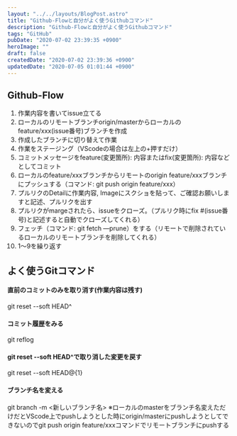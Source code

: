 ```yaml
---
layout: "../../layouts/BlogPost.astro"
title: "Github-Flowと自分がよく使うGithubコマンド"
description: "Github-Flowと自分がよく使うGithubコマンド"
tags: "GitHub"
pubDate: "2020-07-02 23:39:35 +0900"
heroImage: ""
draft: false
createdDate: "2020-07-02 23:39:36 +0900"
updatedDate: "2020-07-05 01:01:44 +0900"
---
```


## Github-Flow

1. 作業内容を書いてissue立てる
2. ローカルのリモートブランチorigin/masterからローカルのfeature/xxx(issue番号)ブランチを作成
3. 作成したブランチに切り替えて作業
4. 作業をステージング（VScodeの場合は左上の+押すだけ）
5. コミットメッセージをfeature(変更箇所): 内容またはfix(変更箇所): 内容などとしてコミット
6. ローカルのfeature/xxxブランチからリモートのorigin feature/xxxブランチにプッシュする（コマンド: git push origin feature/xxx）
7. プルリクのDetailに作業内容, Imageにスクショを貼って、ご確認お願いしますと記述、プルリクを出す
8. プルリクがmargeされたら、issueをクローズ。（プルリク時にfix #(issue番号)と記述すると自動でクローズしてくれる）
9. フェッチ（コマンド: git fetch —prune）をする（リモートで削除されているローカルのリモートブランチを削除してくれる）
10. 1〜9を繰り返す

## よく使うGitコマンド

#### 直前のコミットのみを取り消す(作業内容は残す)
git reset --soft HEAD^

#### コミット履歴をみる
git reflog

#### git reset --soft HEAD^で取り消した変更を戻す
git reset --soft HEAD@{1}

#### ブランチ名を変える
git branch -m <新しいブランチ名>
※ローカルのmasterをブランチ名変えただけだとVScode上でpushしようとした時にorigin/masterにpushしようとしてできないのでgit push origin feature/xxxコマンドでリモートブランチにpushする
